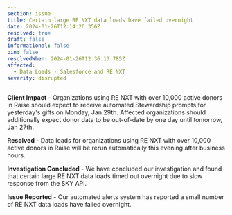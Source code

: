 ```yaml
---
section: issue
title: Certain large RE NXT data loads have failed overnight
date: 2024-01-26T12:14:26.356Z
resolved: true
draft: false
informational: false
pin: false
resolvedWhen: 2024-01-26T12:36:13.785Z
affected:
  - Data Loads - Salesforce and RE NXT
severity: disrupted
---
```

**C﻿lient Impact** - Organizations using RE NXT with over 10,000 active donors in Raise should expect to receive automated Stewardship prompts for yesterday's gifts on Monday, Jan 29th. Affected organizations should additionally expect donor data to be out-of-date by one day until tomorrow, Jan 27th.

**Resolved** - Data loads for organizations using RE NXT with over 10,000 active donors in Raise will be rerun automatically this evening after business hours.

**I﻿nvestigation Concluded** *\-* We have concluded our investigation and found that certain large RE NXT data loads timed out overnight due to slow response from the SKY API.

**I﻿ssue Reported** *\-* Our automated alerts system has reported a small number of RE NXT data loads have failed overnight.